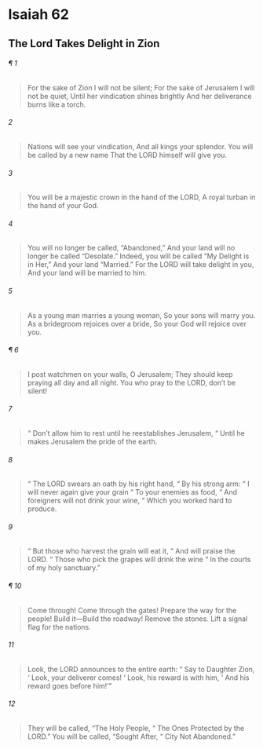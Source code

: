 # Isaiah 62
## The Lord Takes Delight in Zion
###### ¶ 1
> For the sake of Zion I will not be silent;
> For the sake of Jerusalem I will not be quiet,
> Until her vindication shines brightly
> And her deliverance burns like a torch.
###### 2
> Nations will see your vindication,
> And all kings your splendor.
> You will be called by a new name
> That the LORD himself will give you.
###### 3
> You will be a majestic crown in the hand of the LORD,
> A royal turban in the hand of your God.
###### 4
> You will no longer be called, “Abandoned,”
> And your land will no longer be called “Desolate.”
> Indeed, you will be called “My Delight is in Her,”
> And your land “Married.”
> For the LORD will take delight in you,
> And your land will be married to him.
###### 5
> As a young man marries a young woman,
> So your sons will marry you.
> As a bridegroom rejoices over a bride,
> So your God will rejoice over you.
###### ¶ 6
> I post watchmen on your walls, O Jerusalem;
> They should keep praying all day and all night.
> You who pray to the LORD, don’t be silent!
###### 7
>  “ Don’t allow him to rest until he reestablishes Jerusalem,
>  “ Until he makes Jerusalem the pride of the earth.
###### 8
>  “ The LORD swears an oath by his right hand,
>  “ By his strong arm:
>  “ I will never again give your grain
>  “ To your enemies as food,
>  “ And foreigners will not drink your wine,
>  “ Which you worked hard to produce.
###### 9
>  “ But those who harvest the grain will eat it,
>  “ And will praise the LORD.
>  “ Those who pick the grapes will drink the wine
>  “ In the courts of my holy sanctuary.”
###### ¶ 10
> Come through! Come through the gates!
> Prepare the way for the people!
> Build it—Build the roadway!
> Remove the stones.
> Lift a signal flag for the nations.
###### 11
> Look, the LORD announces to the entire earth:
>  “ Say to Daughter Zion,
>  ‘ Look, your deliverer comes!
>  ‘ Look, his reward is with him,
>  ‘ And his reward goes before him!’”
###### 12
> They will be called, “The Holy People,
>  “ The Ones Protected by the LORD.”
> You will be called, “Sought After,
>  “ City Not Abandoned.”
